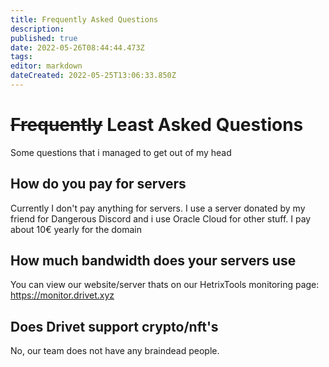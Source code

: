 ```yaml
---
title: Frequently Asked Questions
description: 
published: true
date: 2022-05-26T08:44:44.473Z
tags: 
editor: markdown
dateCreated: 2022-05-25T13:06:33.850Z
---
```


# ~~Frequently~~ Least Asked Questions
Some questions that i managed to get out of my head

## How do you pay for servers
Currently I don't pay anything for servers. I use a server donated by my friend for Dangerous Discord and i use Oracle Cloud for other stuff. I pay about 10€ yearly for the domain

## How much bandwidth does your servers use
You can view our website/server thats on our HetrixTools monitoring page: https://monitor.drivet.xyz

## Does Drivet support crypto/nft's
No, our team does not have any braindead people.